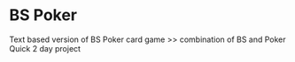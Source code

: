 # BS Poker
Text based version of BS Poker card game >> combination of BS and Poker  
Quick 2 day project
